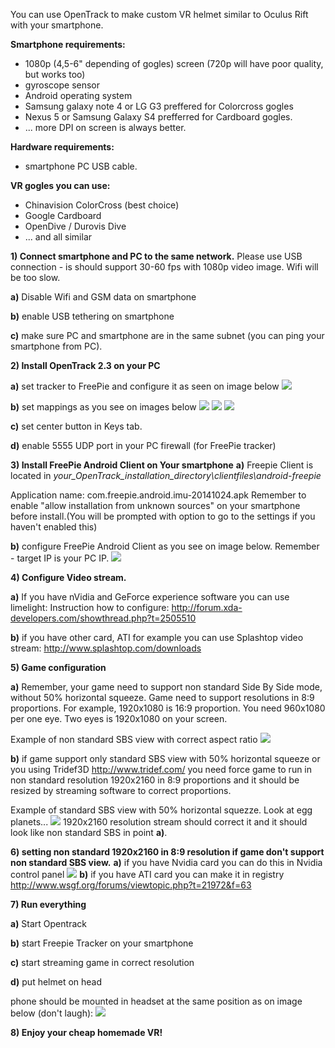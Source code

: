 You can use OpenTrack to make custom VR helmet similar to Oculus Rift with your smartphone.

**Smartphone requirements:**
- 1080p (4,5-6" depending of gogles) screen (720p will have poor quality, but works too)
- gyroscope sensor
- Android operating system
- Samsung galaxy note 4 or LG G3 preffered for Colorcross gogles
- Nexus 5 or Samsung Galaxy S4 prefferred for Cardboard gogles.
- ... more DPI on screen is always better.

**Hardware requirements:**
- smartphone PC USB cable.

**VR gogles you can use:**
- Chinavision ColorCross (best choice)
- Google Cardboard
- OpenDive / Durovis Dive
- ... and all similar

**1) Connect smartphone and PC to the same network.**
Please use USB connection - is should support 30-60 fps with 1080p video image. Wifi will be too slow.

**a)** Disable Wifi and GSM data on smartphone

**b)** enable USB tethering on smartphone

**c)** make sure PC and smartphone are in the same subnet (you can ping your smartphone from PC).

**2) Install OpenTrack 2.3 on your PC**

**a)** set tracker to FreePie and configure it as seen on image below
![](https://dl.dropboxusercontent.com/u/73783868/opentrack_vr_tutorial/ok_vr.JPG)

**b)** set mappings as you see on images below
![](https://dl.dropboxusercontent.com/u/73783868/opentrack_vr_tutorial/vr_yaw.JPG)
![](https://dl.dropboxusercontent.com/u/73783868/opentrack_vr_tutorial/vr_roll.JPG)
![](https://dl.dropboxusercontent.com/u/73783868/opentrack_vr_tutorial/vr_yaw.JPG)

**c)** set center button in Keys tab.

**d)** enable 5555 UDP port in your PC firewall (for FreePie tracker)

**3) Install FreePie Android Client on Your smartphone**
**a)** Freepie Client is located in _your_OpenTrack_installation_directory\clientfiles\android-freepie_

Application name: com.freepie.android.imu-20141024.apk
Remember to enable "allow installation from unknown sources" on your smartphone before install.(You will be prompted with option to go to the settings if you haven't enabled this)

**b)** configure FreePie  Android Client as you see on image below.
Remember - target IP is your PC IP.
![](https://dl.dropboxusercontent.com/u/73783868/freepie/4.png)

**4) Configure Video stream.**

**a)** If you have nVidia and GeForce experience software you can use limelight:
Instruction how to configure:
http://forum.xda-developers.com/showthread.php?t=2505510

**b)** if you have other card, ATI for example you can use Splashtop video stream:
http://www.splashtop.com/downloads

**5) Game configuration**

**a)** Remember, your game need to support non standard Side By Side mode, without 50% horizontal squeeze.
Game need to support resolutions in 8:9 proportions.
For example, 1920x1080 is 16:9 proportion. You need 960x1080 per one eye. Two eyes is 1920x1080 on your screen.

Example of non standard SBS view with correct aspect ratio
![](http://i.imgur.com/dX5u2K6l.jpg)

**b)** if game support only standard SBS view with 50% horizontal squeeze or you using Tridef3D http://www.tridef.com/ you need force game to run in non standard resolution 1920x2160 in 8:9 proportions and it should be resized by streaming software to correct proportions.

Example of standard SBS view with 50% horizontal squezze. Look at egg planets...
![](http://i.imgur.com/pjjjC1il.jpg)
1920x2160 resolution stream should correct it and it should look like non standard SBS in point **a)**.

**6) setting non standard 1920x2160 in 8:9 resolution if game don't support non standard SBS view.**
**a)** if you have Nvidia card you can do this in Nvidia control panel
![](https://dl.dropboxusercontent.com/u/73783868/opentrack_vr_tutorial/nvidia.JPG)
**b)** if you have ATI card you can make it in registry
http://www.wsgf.org/forums/viewtopic.php?t=21972&f=63

**7) Run everything**

**a)** Start Opentrack

**b)** start Freepie Tracker on your smartphone

**c)** start streaming game in correct resolution

**d)** put helmet on head

phone should be mounted in headset at the same position as on image below (don't laugh):
![](http://i.imgur.com/MLRiiEPl.jpg)

**8) Enjoy your cheap homemade VR!**